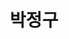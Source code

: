 ---
layout: hubs
key: Q12597050
title: 박정구
name: 박정구
image: 
description: 금호그룹 회장
score: 0.0066626304293070085
degree: 7
---